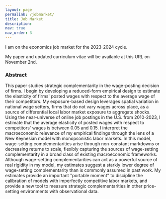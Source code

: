 ```yaml
---
layout: page
permalink: /jobmarket/
title: Job Market
description:  
nav: true
nav_order: 3
---
```


I am on the economics job market for the 2023-2024 cycle. 

My paper and updated curriculum vitae will be available at this URL on November 2nd.

### Abstract
This paper studies strategic complementarity in the wage-posting decision of firms. I begin by developing a reduced-form empirical design to estimate the elasticity of firms' posted wages with respect to the average wage of their competitors. My exposure-based design leverages spatial variation in national wage setters, firms that do not vary wages across place, as a source of differential local labor market exposure to aggregate shocks. Using the near-universe of online job postings in the U.S. from 2010-2023, I estimate that the average elasticity of posted wages with respect to competitors' wages is between 0.05 and 0.15. I interpret the macroeconomic relevance of my empirical findings through the lens of a New Keynesian model with monopsonistic labor markets. In this model, wage-setting complementarities arise through non-constant markdowns or decreasing returns to scale, flexibly capturing the sources of wage-setting complementarity in a broad class of existing macroeconomic frameworks. Although wage-setting complementarities can act as a powerful source of real rigidity in my model, my estimates suggest a starkly lower degree of wage-setting complementarity than is commonly assumed in past work. My estimates provide an important "portable moment" to discipline the calibration of models with imperfectly competitive labor markets, and provide a new tool to measure strategic complementarities in other price-setting environments with observational data. 
